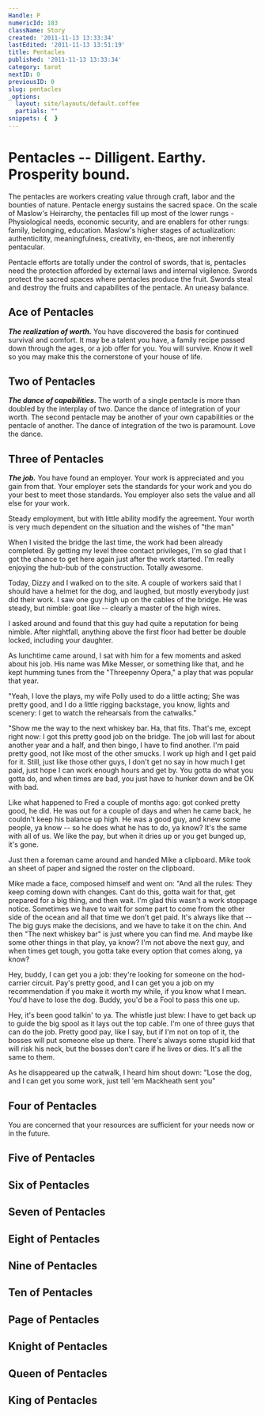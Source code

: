 ```yaml
---
Handle: P
numericId: 183
className: Story
created: '2011-11-13 13:33:34'
lastEdited: '2011-11-13 13:51:19'
title: Pentacles
published: '2011-11-13 13:33:34'
category: tarot
nextID: 0
previousID: 0
slug: pentacles
_options:
  layout: site/layouts/default.coffee
  partials: ""
snippets: {  }
---
```

# Pentacles -- Dilligent. Earthy. Prosperity bound.

The pentacles are workers creating value through craft, labor and the bounties of nature. Pentacle energy sustains the sacred space. On the scale of Maslow's Heirarchy, the pentacles fill up most of the lower rungs - Physiological needs, economic security, and are enablers for other rungs: family, belonging, education. Maslow's higher stages of actualization: authenticitity, meaningfulness, creativity, en-theos, are not inherently pentacular.

Pentacle efforts are totally under the control of swords, that is, pentacles need the protection afforded by external laws and internal vigilence. Swords protect the sacred spaces where pentacles produce the fruit. Swords steal and destroy the fruits and capabilites of the pentacle. An uneasy balance.

## Ace of Pentacles

**_The realization of worth._** You have discovered the basis for continued survival and comfort. It may be a talent you have, a family recipe passed down through the ages, or a job offer for you. You will survive. Know it well so you may make this the cornerstone of your house of life.

## Two of Pentacles

_**The dance of capabilities.**_ The worth of a single pentacle is more than doubled by the interplay of two. Dance the dance of integration of your worth. The second pentacle may be another of your own capabilities or the pentacle of another. The dance of integration of the two is paramount. Love the dance.

## Three of Pentacles

_**The job.**_ You have found an employer. Your work is appreciated and you gain from that. Your employer sets the standards for your work and you do your best to meet those standards. You employer also sets the value and all else for your work.

Steady employment, but with little ability modify the agreement. Your worth is very much dependent on the situation and the wishes of "the man"

When I visited the bridge the last time, the work had been already completed. By getting my level three contact privileges, I'm so glad that I got the chance to get here again just after the work started. I'm really enjoying the hub-bub of the construction. Totally awesome.

Today, Dizzy and I walked on to the site. A couple of workers said that I should have a helmet for the dog, and laughed, but mostly everybody just did their work. I saw one guy high up on the cables of the bridge. He was steady, but nimble: goat like -- clearly a master of the high wires.

I asked around and found that this guy had quite a reputation for being nimble. After nightfall, anything above the first floor had better be double locked, including your daughter.

As lunchtime came around, I sat with him for a few moments and asked about his job. His name was Mike Messer, or something like that, and he kept humming tunes from the "Threepenny Opera," a play that was popular that year.

"Yeah, I love the plays, my wife Polly used to do a little acting; She was pretty good, and I do a little rigging backstage, you know, lights and scenery: I get to watch the rehearsals from the catwalks."

"Show me the way to the next whiskey bar. Ha, that fits. That's me, except right now: I got this pretty good job on the bridge. The job will last for about another year and a half, and then bingo, I have to find another. I'm paid pretty good, not like most of the other smucks. I work up high and I get paid for it. Still, just like those other guys, I don't get no say in how much I get paid, just hope I can work enough hours and get by. You gotta do what you gotta do, and when times are bad, you just have to hunker down and be OK with bad.

Like what happened to Fred a couple of months ago: got conked pretty good, he did. He was out for a couple of days and when he came back, he couldn't keep his balance up high. He was a good guy, and knew some people, ya know -- so he does what he has to do, ya know? It's the same with all of us. We like the pay, but when it dries up or you get bunged up, it's gone.

Just then a foreman came around and handed Mike a clipboard. Mike took an sheet of paper and signed the roster on the clipboard.

Mike made a face, composed himself and went on: "And all the rules: They keep coming down with changes. Cant do this, gotta wait for that, get prepared for a big thing, and then wait. I'm glad this wasn't a work stoppage notice. Sometimes we have to wait for some part to come from the other side of the ocean and all that time we don't get paid. It's always like that -- The big guys make the decisions, and we have to take it on the chin. And then "The next whiskey bar" is just where you can find me. And maybe like some other things in that play, ya know? I'm not above the next guy, and when times get tough, you gotta take every option that comes along, ya know?

Hey, buddy, I can get you a job: they're looking for someone on the hod-carrier circuit. Pay's pretty good, and I can get you a job on my recommendation if you make it worth my while, if you know what I mean. You'd have to lose the dog. Buddy, you'd be a Fool to pass this one up.

Hey, it's been good talkin' to ya. The whistle just blew: I have to get back up to guide the big spool as it lays out the top cable. I'm one of three guys that can do the job. Pretty good pay, like I say, but if I'm not on top of it, the bosses will put someone else up there. There's always some stupid kid that will risk his neck, but the bosses don't care if he lives or dies. It's all the same to them.

As he disappeared up the catwalk, I heard him shout down: "Lose the dog, and I can get you some work, just tell 'em Mackheath sent you"

## Four of Pentacles

You are concerned that your resources are sufficient for your needs now or in the future.

## Five of Pentacles

## Six of Pentacles

## Seven of Pentacles

## Eight of Pentacles

## Nine of Pentacles

## Ten of Pentacles

## Page of Pentacles

## Knight of Pentacles

## Queen of Pentacles

## King of Pentacles

